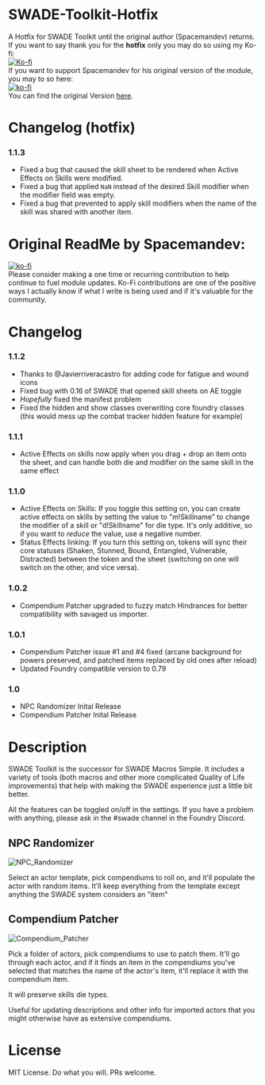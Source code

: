 # SWADE-Toolkit-Hotfix
A Hotfix for SWADE Toolkit until the original author (Spacemandev) returns.  
If you want to say thank you for the **hotfix** only you may do so using my Ko-fi:  
[![Ko-fi](https://www.ko-fi.com/img/githubbutton_sm.svg)](https://ko-fi.com/salieric)  
If you want to support Spacemandev for his original version of the module, you may to so here:  
[![ko-fi](https://www.ko-fi.com/img/githubbutton_sm.svg)](https://ko-fi.com/K3K11VCDK)  
You can find the original Version [here](https://github.com/spacemandev-git/fvtt-swade-toolkit).  

# Changelog (hotfix)  
### 1.1.3  
- Fixed a bug that caused the skill sheet to be rendered when Active Effects on Skills were modified.  
- Fixed a bug that applied `NaN` instead of the desired Skill modifier when the modifier field was empty.  
- Fixed a bug that prevented to apply skill modifiers when the name of the skill was shared with another item.

# Original ReadMe by Spacemandev:
[![ko-fi](https://www.ko-fi.com/img/githubbutton_sm.svg)](https://ko-fi.com/K3K11VCDK)  
Please consider making a one time or recurring contribution to help continue to fuel module updates. Ko-Fi contributions are one of the positive ways I actually know if what I write is being used and if it's valuable for the community. 

# Changelog
### 1.1.2
- Thanks to @Javierriveracastro for adding code for fatigue and wound icons
- Fixed bug with 0.16 of SWADE that opened skill sheets on AE toggle
- _Hopefully_ fixed the manifest problem
- Fixed the hidden and show classes overwriting core foundry classes (this would mess up the combat tracker hidden feature for example)

### 1.1.1
- Active Effects on skills now apply when you drag + drop an item onto the sheet, and can handle both die and modifier on the same skill in the same effect
### 1.1.0
- Active Effects on Skills: If you toggle this setting on, you can create active effects on skills by setting the value to "m!Skillname" to change the modifier of a skill or "d!Skillname" for die type. It's only additive, so if you want to *reduce* the value, use a negative number.
- Status Effects linking: If you turn this setting on, tokens will sync their core statuses (Shaken, Stunned, Bound, Entangled, Vulnerable, Distracted) between the token and the sheet (switching on one will switch on the other, and vice versa). 

### 1.0.2
- Compendium Patcher upgraded to fuzzy match Hindrances for better compatibility with savaged us importer.

### 1.0.1
- Compendium Patcher issue #1 and #4 fixed (arcane background for powers preserved, and patched items replaced by old ones after reload)
- Updated Foundry compatible version to 0.79

### 1.0
- NPC Randomizer Inital Release
- Compendium Patcher Inital Release

# Description
SWADE Toolkit is the successor for SWADE Macros Simple. It includes a variety of tools (both macros and other more complicated Quality of Life improvements) that help with making the SWADE experience just a little bit better. 

All the features can be toggled on/off in the settings. If you have a problem with anything, please ask in the #swade channel in the Foundry Discord. 

## NPC Randomizer

![NPC_Randomizer](readme_assets/npc_randomizer.png)

Select an actor template, pick compendiums to roll on, and it'll populate the actor with random items. It'll keep everything from the template except anything the SWADE system considers an "item"

## Compendium Patcher

![Compendium_Patcher](readme_assets/compendium_patcher.png)

Pick a folder of actors, pick compendiums to use to patch them.
It'll go through each actor, and if it finds an item in the compendiums you've selected that matches the name of the actor's item, it'll replace it with the compendium item.

It will preserve skills die types.

Useful for updating descriptions and other info for imported actors that you might otherwise have as extensive compendiums.


# License
MIT License. Do what you will. PRs welcome. 

